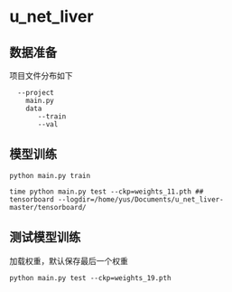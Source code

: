 # u_net_liver

## 数据准备
项目文件分布如下
```
  --project
  	main.py
  	data
       --train
       --val
```


## 模型训练
```
python main.py train

time python main.py test --ckp=weights_11.pth ##
tensorboard --logdir=/home/yus/Documents/u_net_liver-master/tensorboard/

```

## 测试模型训练
加载权重，默认保存最后一个权重
```
python main.py test --ckp=weights_19.pth
```


